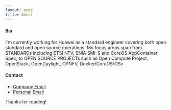 ```yaml
---
layout: page
title: About
---
```


####  Bio
I'm currently working for Huawei as a standard engineer covering both open standard and open source operations. My focus areas span from STANDARDs including ETSI NFV, SNIA SMI-S and CoreOS AppContainer Spec; to OPEN SOURCE PROJECTs such as Open Compute Project, OpenStack, OpenDaylight, OPNFV, Docker/CoreOS/OSv

####  Contact
* [Company Email](mailto:huangzhipeng@huawei.com)
* [Personal Email](mailto:zhipengh512@gmail.com)

Thanks for reading!
